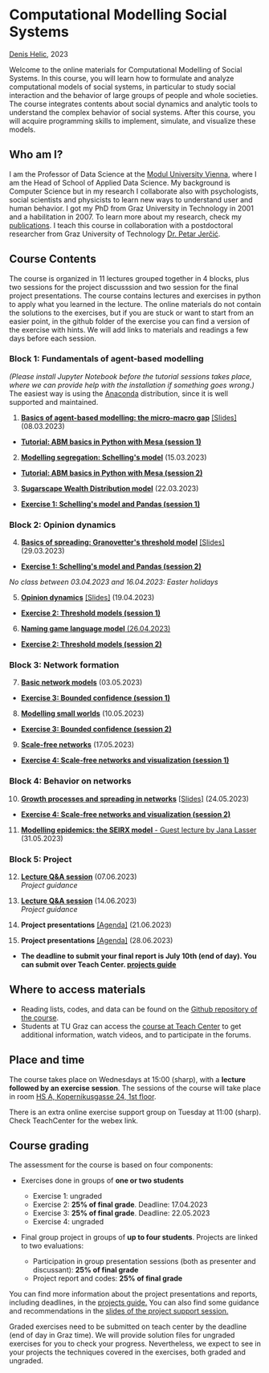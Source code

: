 # Computational Modelling Social Systems
[Denis Helic](https://courses.isds.tugraz.at/dhelic/), 2023

Welcome to the online materials for Computational Modelling of Social Systems. 
In this course, you will learn how to formulate and analyze computational models of social systems, in particular to study social interaction and the behavior of large groups of people and whole societies. The course integrates contents about social dynamics and analytic tools to understand the complex behavior of social systems. After this course, you will acquire programming skills to implement, simulate, and visualize these models.

## Who am I?

I am the Professor of Data Science at the [Modul University Vienna](https://www.modul.ac.at/), where I am the Head of School of Applied Data Science. My background is Computer Science but in my research I collaborate also with psychologists, social scientists and physicists to learn new ways to understand user and human behavior. I got my PhD from Graz University in Technology in 2001 and a habilitation in 2007. To learn more about my research, check my [publications](https://scholar.google.at/citations?user=7tAilWQAAAAJ&hl=de). I teach this course in collaboration with a postdoctoral researcher from Graz University of Technology [Dr. Petar Jerčić](https://petarjercic.com/).

## Course Contents
The course is organized in 11 lectures grouped together in 4 blocks, plus two sessions for the project discusssion and two session for the final project presentations. The course contains lectures and exercises in python to apply what you learned in the lecture. The online materials do not contain the solutions to the exercises, but if you are stuck or want to start from an easier point, in the github folder of the exercise you can find a version of the exercise with hints. We will add links to materials and readings a few days before each session.

### Block 1: Fundamentals of agent-based modelling

*(Please install Jupyter Notebook before the tutorial sessions takes place, where we can provide help with the installation if something goes wrong.)* The easiest way is using the [Anaconda](https://jupyter-notebook-beginner-guide.readthedocs.io/en/latest/install.html) distribution, since it is well supported and maintained.

1. [**Basics of agent-based modelling: the micro-macro gap**](https://pjercic.github.io/ComputationalModellingSocialSystems2023/01_Introduction/Introduction.html)  [[Slides]](https://pjercic.github.io/ComputationalModellingSocialSystems2023/01_Introduction/slides/Slides.html) (08.03.2023)  
- [**Tutorial: ABM basics in Python with Mesa (session 1)**](https://pjercic.github.io/ComputationalModellingSocialSystems2023/Exercise_00_Tut/Exercise_Tutorial.html)

2. [**Modelling segregation: Schelling's model**]() (15.03.2023)  
- [**Tutorial: ABM basics in Python with Mesa (session 2)**](https://pjercic.github.io/ComputationalModellingSocialSystems2023/Exercise_00_Tut/Exercise_Tutorial.html)

3. [**Sugarscape Wealth Distribution model**]() (22.03.2023)  
- [**Exercise 1: Schelling's model and Pandas (session 1)**]()

### Block 2: Opinion dynamics

4. [**Basics of spreading: Granovetter's threshold model**]() [[Slides]]()  (29.03.2023)  
- [**Exercise 1: Schelling's model and Pandas (session 2)**]()

*No class between 03.04.2023 and 16.04.2023: Easter holidays*

5. [**Opinion dynamics**]() [[Slides]]()  (19.04.2023)  
- [**Exercise 2: Threshold models (session 1)**]()

6. [**Naming game language model**  (26.04.2023)]()    
- [**Exercise 2: Threshold models (session 2)**]()

### Block 3: Network formation

7. [**Basic network models**]()  (03.05.2023)  
- [**Exercise 3: Bounded confidence (session 1)**]()

8. [**Modelling small worlds**]()  (10.05.2023)  
- [**Exercise 3: Bounded confidence (session 2)**]()

9. [**Scale-free networks**]()  (17.05.2023)  
- [**Exercise 4: Scale-free networks and visualization (session 1)**]()

### Block 4: Behavior on networks

10. [**Growth processes and spreading in networks**]() [[Slides]]()  (24.05.2023)   
- [**Exercise 4: Scale-free networks and visualization (session 2)**]()

11. [**Modelling epidemics: the SEIRX model** - Guest lecture by Jana Lasser]()  (31.05.2023) 

### Block 5: Project

12. [**Lecture Q&A session**]()  (07.06.2023)  
*Project guidance*  

12. [**Lecture Q&A session**]()  (14.06.2023)  
*Project guidance*  

14. **Project presentations** [[Agenda]]() (21.06.2023)
<!-- - Make sure your whole group is available between 16:00 and 19:00 -->

15. **Project presentations** [[Agenda]]() (28.06.2023)
<!-- - Make sure your whole group is available between 16:00 and 19:00 -->

- **The deadline to submit your final report is July 10th (end of day). You can submit over Teach Center. [projects guide](https://pjercic.github.io/ComputationalModellingSocialSystems2023/ProjectsGuide.html)**

## Where to access materials

- Reading lists, codes, and data can be found on the [Github repository of the course](https://github.com/pjercic/ComputationalModellingSocialSystems2023).
- Students at TU Graz can access the [course at Teach Center](https://tc.tugraz.at/main/enrol/index.php?id=4384) to get additional information, watch videos, and to participate in the forums.

## Place and time

The course takes place on Wednesdays at 15:00 (sharp), with a **lecture followed by an exercise session**. The sessions of the course will take place in room [HS A, Kopernikusgasse 24, 1st floor](https://online.tugraz.at/tug_online/ris.ris?pOrgNr=37&pQuellGeogrBTypNr=5&pZielGeogrBTypNr=5&pZielGeogrBerNr=350001&pRaumNr=4010&pActionFlag=A&pShowEinzelraum=J).

There is an extra online exercise support group on Tuesday at 11:00 (sharp). Check TeachCenter for the webex link.

## Course grading

The assessment for the course is based on four components:

- Exercises done in groups of **one or two students**
  - Exercise 1: ungraded
  - Exercise 2: **25% of final grade**. Deadline: 17.04.2023
  - Exercise 3: **25% of final grade**. Deadline: 22.05.2023
  - Exercise 4: ungraded
  
- Final group project in groups of **up to four students**. Projects are linked to two evaluations:
  - Participation in group presentation sessions (both as presenter and discussant): **25% of final grade**
  - Project report and codes: **25% of final grade**

You can find more information about the project presentations and reports, including deadlines, in the [projects guide.](https://pjercic.github.io/ComputationalModellingSocialSystems2023/ProjectsGuide.html) You can also find some guidance and recommendations in the [slides of the project support session.]()

Graded exercises need to be submitted on teach center by the deadline (end of day in Graz time). We will provide solution files for ungraded exercises for you to check your progress. Nevertheless, we expect to see in your projects the techniques covered in the exercises, both graded and ungraded.
